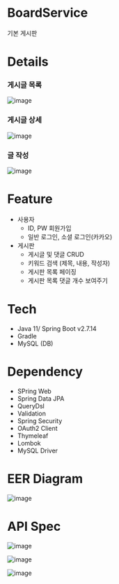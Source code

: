 # BoardService
기본 게시판 

# Details
### 게시글 목록
![image](https://github.com/1hyunjin/BoardService/assets/38430900/46024adc-92d9-44b6-9fa8-bd66ba39d407)

### 게시글 상세 
![image](https://github.com/1hyunjin/BoardService/assets/38430900/33870d8b-54df-4b7a-a6b4-7f63073426f0)

### 글 작성 
![image](https://github.com/1hyunjin/BoardService/assets/38430900/22ba496c-a0c5-401d-ae7e-5e7c61ddde66)

# Feature
- 사용자
  - ID, PW 회원가입
  - 일반 로그인, 소셜 로그인(카카오)
- 게시판
  - 게시글 및 댓글 CRUD
  - 키워드 검색 (제목, 내용, 작성자)
  - 게시판 목록 페이징
  - 게시판 목록 댓글 개수 보여주기

 # Tech 
 - Java 11/ Spring Boot v2.7.14
 - Gradle
 - MySQL (DB)
# Dependency
- SPring Web
- Spring Data JPA
- QueryDsl
- Validation
- Spring Security
- OAuth2 Client
- Thymeleaf
- Lombok
- MySQL Driver

# EER Diagram
![image](https://github.com/1hyunjin/BoardService/assets/38430900/bb4614d4-903c-46cf-9813-a3ab56106aba)

# API Spec
![image](https://github.com/1hyunjin/BoardService/assets/38430900/ae36ae29-3cfd-4218-ba39-33303b24fdcc)

![image](https://github.com/1hyunjin/BoardService/assets/38430900/d426e002-e8ac-4966-ad86-77acf36512c4)

![image](https://github.com/1hyunjin/BoardService/assets/38430900/f1974041-8fe5-41aa-bb5b-9f936602e734)

